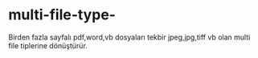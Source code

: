 # multi-file-type-

Birden fazla sayfalı pdf,word,vb dosyaları tekbir jpeg,jpg,tiff vb olan multi file tiplerine dönüştürür.
